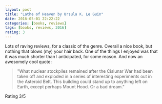 ```yaml
---
layout: post
title: "Lathe of Heaven by Ursula K. Le Guin"
date: 2016-05-01 22:22:22
categories: [books, reviews]
tags: [books, reviews, 2016]
rating: 3
---
```


Lots of raving reviews, for a classic of the genre. Overall a nice book, but nothing that blows (my) your hair back.
One of the things I enjoyed was that it was much shorter than I anticipated, for some reason.
And now an awesomely cool quote:

  > "What nuclear stockpiles remained after the Cislunar War had been taken off and exploded in a series of interesting experiments out in the Asteroid Belt.
  > This building could stand up to anything left on Earth, except perhaps Mount Hood. Or a bad dream."

Rating 3/5
